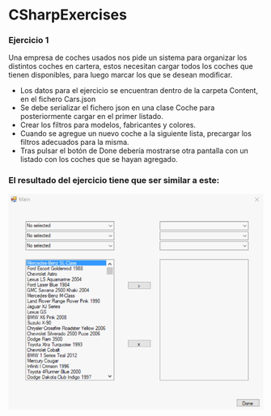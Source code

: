 # CSharpExercises

### Ejercicio 1

Una empresa de coches usados nos pide un sistema para organizar los distintos coches en cartera, estos necesitan cargar todos los coches que tienen disponibles, para luego marcar los que se desean modificar.

* Los datos para el ejercicio se encuentran dentro de la carpeta Content, en el fichero Cars.json
* Se debe serializar el fichero json en una clase Coche para posteriormente cargar en el primer listado.
* Crear los filtros para modelos, fabricantes y colores. 
* Cuando se agregue un nuevo coche a la siguiente lista, precargar los filtros adecuados para la misma.
* Tras pulsar el botón de Done debería mostrarse otra pantalla con un listado con los coches que se hayan agregado.

### El resultado del ejercicio tiene que ser similar a este:

![alt text](https://github.com/PMMCourse/CSharpExercises/blob/Exercise1/Content/Exercise1.gif)
